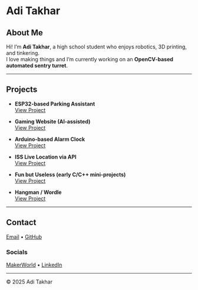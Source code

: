 # Adi Takhar

## About Me
Hi! I’m **Adi Takhar**, a high school student who enjoys robotics, 3D printing, and tinkering.  
I love making things and I’m currently working on an **OpenCV-based automated sentry turret**.

---

## Projects
- **ESP32-based Parking Assistant**  
  [View Project](https://github.com/Adad650/garageSensor)

- **Gaming Website (AI-assisted)**  
  [View Project](https://github.com/Adad650/gamingHTML)

- **Arduino-based Alarm Clock**  
  [View Project](https://github.com/Adad650/alarmClock)

- **ISS Live Location via API**  
  [View Project](https://github.com/Adad650/issLiveLocation)

- **Fun but Useless (early C/C++ mini-projects)**  
  [View Project](https://github.com/Adad650/funButUseless)

- **Hangman / Wordle**  
  [View Project](https://github.com/Adad650/Hangman)

---

## Contact
[Email](mailto:adi.takhar@gmail.com) • [GitHub](https://github.com/Adad650)

### Socials
[MakerWorld](https://makerworld.com/en/@making_music) • [LinkedIn](https://linkedin.com/in/YOURHANDLE)

---

© 2025 Adi Takhar
